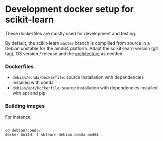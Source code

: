 # Development docker setup for scikit-learn


These dockerfiles are mostly used for development and testing.

By default, the scikit-learn `master` branch is compilied from source in a Debian unstable for the amd64 platform. Adapt the scikit-learn version (git tag), OS version / release and the [architecture](https://github.com/docker-library/official-images#architectures-other-than-amd64) as needed. 

### Dockerfiles

 * `debian/conda/Dockerfile`: source installation with dependencies installed with conda
 * `debian/apt/Dockerfile`: source installation with dependencies installed with apt and pip

### Building images

For instance,
```py

cd debian/conda/
docker build -t sklearn-debian-conda-amd64 .
```

